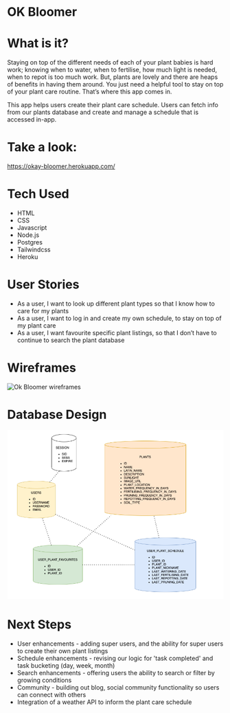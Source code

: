 # OK Bloomer

# What is it?

Staying on top of the different needs of each of your plant babies is hard work; knowing when to water, when to fertilise, how much light is needed, when to repot is too much work. But, plants are lovely and there are heaps of benefits in having them around. You just need a helpful tool to stay on top of your plant care routine. That’s where this app comes in.

This app helps users create their plant care schedule. Users can fetch info from our plants database and create and manage a schedule that is accessed in-app.

# Take a look:

https://okay-bloomer.herokuapp.com/

# Tech Used

-   HTML
-   CSS
-   Javascript
-   Node.js
-   Postgres
-   Tailwindcss
-   Heroku

# User Stories

-   As a user, I want to look up different plant types so that I know how to care for my plants
-   As a user, I want to log in and create my own schedule, to stay on top of my plant care
-   As a user, I want favourite specific plant listings, so that I don’t have to continue to search the plant database

# Wireframes

![Ok Bloomer wireframes](https://media.giphy.com/media/dQK5PmRLUtNWmGk1d1/giphy.gif)

# Database Design

![Database design](db-design.png)

# Next Steps

-   User enhancements - adding super users, and the ability for super users to create their own plant listings
-   Schedule enhancements - revising our logic for 'task completed' and task bucketing (day, week, month)
-   Search enhancements - offering users the ability to search or filter by growing conditions
-   Community - building out blog, social community functionality so users can connect with others
-   Integration of a weather API to inform the plant care schedule
